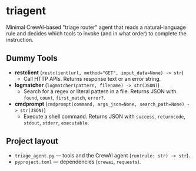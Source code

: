 # triagent

Minimal CrewAI-based "triage router" agent that reads a natural-language rule and decides which tools to invoke (and in what order) to complete the instruction.

## Dummy Tools

- **restclient** (`restclient(url, method="GET", input_data=None) -> str`)
  - Call HTTP APIs. Returns response text or an error string.
- **logmatcher** (`logmatcher(pattern, filename) -> str(JSON)`)
  - Search for a regex or literal pattern in a file. Returns JSON with `found`, `count`, `first_match`, `error?`.
- **cmdprompt** (`cmdprompt(command, args_json=None, search_path=None) -> str(JSON)`)
  - Execute a shell command. Returns JSON with `success`, `returncode`, `stdout`, `stderr`, `executable`.

## Project layout

- `triage_agent.py` — tools and the CrewAI agent (`run(rule: str) -> str`).
- `pyproject.toml` — dependencies (`crewai`, `requests`).